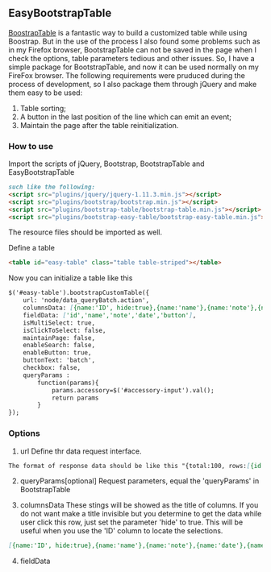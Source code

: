 ## EasyBootstrapTable

[BoostrapTable](http://bootstrap-table.wenzhixin.net.cn) is a fantastic way to build a customized table while using Boostrap.
But in the use of the process I also found some problems such as in my Firefox browser, BootstrapTable can not be saved in the page when I check the options, table parameters tedious and other issues.
So, I have a simple package for BootstrapTable, and now it can be used normally on my FireFox browser.
The following requirements were pruduced during the process of development, so I also package them through jQuery and make them easy to be used:

1. Table sorting;
2. A button in the last position of the line which can emit an event;
3. Maintain the page after the table reinitialization.

### How to use
Import the scripts of jQuery, Bootstrap, BootstrapTable and EasyBootstrapTable
```markdown
such like the following:
<script src="plugins/jquery/jquery-1.11.3.min.js"></script>
<script src="plugins/bootstrap/bootstrap.min.js"></script>
<script src="plugins/bootstrap-table/bootstrap-table.min.js"></script>
<script src="plugins/bootstrap-easy-table/bootstrap-easy-table.min.js"></script>
```
The resource files should be imported as well.

Define a table
```markdown
<table id="easy-table" class="table table-striped"></table>
```

Now you can initialize a table like this
```markdown
$('#easy-table').bootstrapCustomTable({
	url: 'node/data_queryBatch.action',
	columnsData: [{name:'ID', hide:true},{name:'name'},{name:'note'},{name:'date'},{name:'button'}],
	fieldData: ['id','name','note','date','button'],
	isMultiSelect: true,
	isClickToSelect: false,
	maintainPage: false,
	enableSearch: false,
	enableButton: true,
	buttonText: 'batch',
	checkbox: false,
	queryParams : 
		function(params){
			params.accessory=$('#accessory-input').val();
			return params
		}
});
```

### Options
1. url
Define thr data request interface. 
```markdown
The format of response data should be like this "{total:100, rows:[{id:1,data:a},{id:2,data:b}]}"
```

2. queryParams[optional]
Request parameters, equal the 'queryParams' in BootstrapTable

3. columnsData
These stings will be showed as the title of columns.
If you do not want make a title invisible but you determine to get the data while user click this row, just set the parameter 'hide' to true.
This will be useful when you use the 'ID' column to locate the selections.
```markdown
[{name:'ID', hide:true},{name:'name'},{name:'note'},{name:'date'},{name:'button'}]
```

4. fieldData


